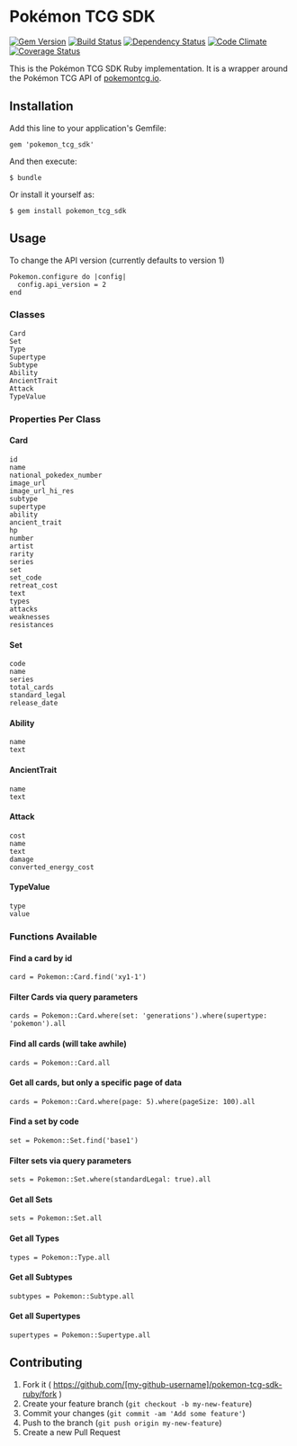 # Pokémon TCG SDK

[![Gem Version](https://badge.fury.io/rb/pokemon_tcg_sdk.svg)](https://badge.fury.io/rb/pokemon_tcg_sdk)
[![Build Status](https://travis-ci.org/PokemonTCG/pokemon-tcg-sdk-ruby.svg?branch=master)](https://travis-ci.org/PokemonTCG/pokemon-tcg-sdk-ruby)
[![Dependency Status](https://gemnasium.com/badges/github.com/PokemonTCG/pokemon-tcg-sdk-ruby.svg)](https://gemnasium.com/github.com/PokemonTCG/pokemon-tcg-sdk-ruby)
[![Code Climate](https://codeclimate.com/github/PokemonTCG/pokemon-tcg-sdk-ruby/badges/gpa.svg)](https://codeclimate.com/github/PokemonTCG/pokemon-tcg-sdk-ruby)
[![Coverage Status](https://coveralls.io/repos/github/PokemonTCG/pokemon-tcg-sdk-ruby/badge.svg?branch=master)](https://coveralls.io/github/PokemonTCG/pokemon-tcg-sdk-ruby?branch=master)

This is the Pokémon TCG SDK Ruby implementation. It is a wrapper around the Pokémon TCG API of [pokemontcg.io](http://pokemontcg.io/).

## Installation

Add this line to your application's Gemfile:

    gem 'pokemon_tcg_sdk'

And then execute:

    $ bundle

Or install it yourself as:

    $ gem install pokemon_tcg_sdk

## Usage

To change the API version (currently defaults to version 1)

    Pokemon.configure do |config|
      config.api_version = 2
    end

### Classes

    Card
    Set
    Type
    Supertype
    Subtype
    Ability
    AncientTrait
    Attack
    TypeValue

### Properties Per Class

#### Card

    id
    name
    national_pokedex_number
    image_url
    image_url_hi_res
    subtype
    supertype
    ability
    ancient_trait
    hp
    number
    artist
    rarity
    series
    set
    set_code
    retreat_cost
    text
    types
    attacks
    weaknesses
    resistances

#### Set

    code
    name
    series
    total_cards
    standard_legal
    release_date

#### Ability

    name
    text

#### AncientTrait

    name
    text

#### Attack

    cost
    name
    text
    damage
    converted_energy_cost

#### TypeValue

    type
    value

### Functions Available

#### Find a card by id

    card = Pokemon::Card.find('xy1-1')

#### Filter Cards via query parameters

    cards = Pokemon::Card.where(set: 'generations').where(supertype: 'pokemon').all
    
#### Find all cards (will take awhile)

    cards = Pokemon::Card.all
    
#### Get all cards, but only a specific page of data

    cards = Pokemon::Card.where(page: 5).where(pageSize: 100).all
    
#### Find a set by code

    set = Pokemon::Set.find('base1')
    
#### Filter sets via query parameters

    sets = Pokemon::Set.where(standardLegal: true).all
    
#### Get all Sets

    sets = Pokemon::Set.all
    
#### Get all Types

    types = Pokemon::Type.all

#### Get all Subtypes

    subtypes = Pokemon::Subtype.all

#### Get all Supertypes

    supertypes = Pokemon::Supertype.all

## Contributing

1. Fork it ( https://github.com/[my-github-username]/pokemon-tcg-sdk-ruby/fork )
2. Create your feature branch (`git checkout -b my-new-feature`)
3. Commit your changes (`git commit -am 'Add some feature'`)
4. Push to the branch (`git push origin my-new-feature`)
5. Create a new Pull Request
